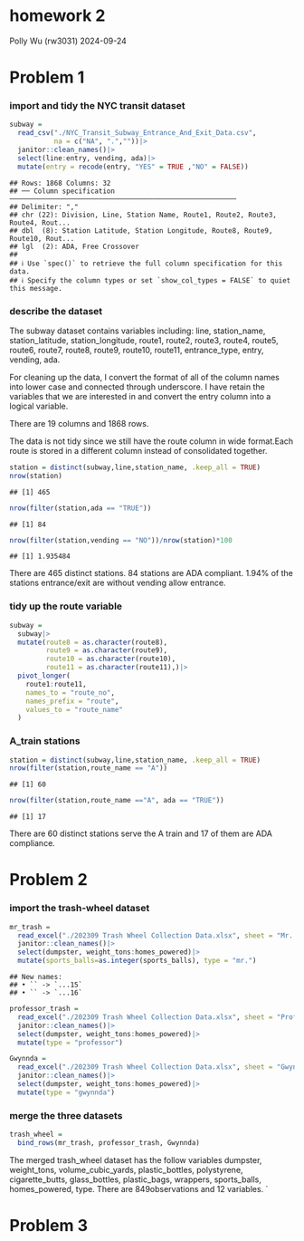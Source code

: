 homework 2
================
Polly Wu (rw3031)
2024-09-24

# Problem 1

### import and tidy the NYC transit dataset

``` r
subway = 
  read_csv("./NYC_Transit_Subway_Entrance_And_Exit_Data.csv",  
           na = c("NA", ".",""))|>
  janitor::clean_names()|>
  select(line:entry, vending, ada)|>
  mutate(entry = recode(entry, "YES" = TRUE ,"NO" = FALSE))
```

    ## Rows: 1868 Columns: 32
    ## ── Column specification ────────────────────────────────────────────────────────
    ## Delimiter: ","
    ## chr (22): Division, Line, Station Name, Route1, Route2, Route3, Route4, Rout...
    ## dbl  (8): Station Latitude, Station Longitude, Route8, Route9, Route10, Rout...
    ## lgl  (2): ADA, Free Crossover
    ## 
    ## ℹ Use `spec()` to retrieve the full column specification for this data.
    ## ℹ Specify the column types or set `show_col_types = FALSE` to quiet this message.

### describe the dataset

The subway dataset contains variables including: line, station_name,
station_latitude, station_longitude, route1, route2, route3, route4,
route5, route6, route7, route8, route9, route10, route11, entrance_type,
entry, vending, ada.

For cleaning up the data, I convert the format of all of the column
names into lower case and connected through underscore. I have retain
the variables that we are interested in and convert the entry column
into a logical variable.

There are 19 columns and 1868 rows.

The data is not tidy since we still have the route column in wide
format.Each route is stored in a different column instead of
consolidated together.

``` r
station = distinct(subway,line,station_name, .keep_all = TRUE)
nrow(station)
```

    ## [1] 465

``` r
nrow(filter(station,ada == "TRUE"))
```

    ## [1] 84

``` r
nrow(filter(station,vending == "NO"))/nrow(station)*100
```

    ## [1] 1.935484

There are 465 distinct stations. 84 stations are ADA compliant. 1.94% of
the stations entrance/exit are without vending allow entrance.

### tidy up the route variable

``` r
subway =
  subway|>
  mutate(route8 = as.character(route8),
         route9 = as.character(route9),
         route10 = as.character(route10),
         route11 = as.character(route11),)|>
  pivot_longer(
    route1:route11,
    names_to = "route_no",
    names_prefix = "route",
    values_to = "route_name"
  )
```

### A_train stations

``` r
station = distinct(subway,line,station_name, .keep_all = TRUE)
nrow(filter(station,route_name == "A"))
```

    ## [1] 60

``` r
nrow(filter(station,route_name =="A", ada == "TRUE"))
```

    ## [1] 17

There are 60 distinct stations serve the A train and 17 of them are ADA
compliance.

# Problem 2

### import the trash-wheel dataset

``` r
mr_trash = 
  read_excel("./202309 Trash Wheel Collection Data.xlsx", sheet = "Mr. Trash Wheel", skip = 1,  na = c("NA", ".","")) |>
  janitor::clean_names()|>
  select(dumpster, weight_tons:homes_powered)|>
  mutate(sports_balls=as.integer(sports_balls), type = "mr.")
```

    ## New names:
    ## • `` -> `...15`
    ## • `` -> `...16`

``` r
professor_trash = 
  read_excel("./202309 Trash Wheel Collection Data.xlsx", sheet = "Professor Trash Wheel", skip = 1,  na = c("NA", ".","")) |>
  janitor::clean_names()|>
  select(dumpster, weight_tons:homes_powered)|>
  mutate(type = "professor")
```

``` r
Gwynnda = 
  read_excel("./202309 Trash Wheel Collection Data.xlsx", sheet = "Gwynnda Trash Wheel", skip = 1,  na = c("NA", ".","")) |>
  janitor::clean_names()|>
  select(dumpster, weight_tons:homes_powered)|>
  mutate(type = "gwynnda")
```

### merge the three datasets

``` r
trash_wheel = 
  bind_rows(mr_trash, professor_trash, Gwynnda)
```

The merged trash_wheel dataset has the follow variables dumpster,
weight_tons, volume_cubic_yards, plastic_bottles, polystyrene,
cigarette_butts, glass_bottles, plastic_bags, wrappers, sports_balls,
homes_powered, type. There are 849observations and 12 variables. \`

# Problem 3
